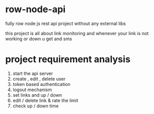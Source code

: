 # row-node-api

<p> fully  row node js rest api project without any external libs  <p>

<p> this project is all about link monitoring and whenever your link is not working or down u get and sms   <p>

# project requirement analysis

1. start the api server
2. create , edit , delete user
3. token based authentication
4. logout mechanism
5. set links and up / down
6. edit / delete link & rate the limit
7. check up / down time
